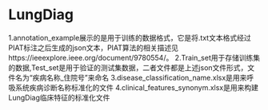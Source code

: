 # LungDiag
1.annotation_example展示的是用于训练的数据格式，它是将.txt文本格式经过PIAT标注之后生成的json文本，PIAT算法的相关描述见https://ieeexplore.ieee.org/document/9780554/。
2.Train_set用于存储训练集的数据,Test_set是用于验证的测试集数据，二者文件都是上述json文件形式，文件名为“疾病名称_住院号”来命名
3.disease_classification_name.xlsx是用来呼吸系统疾病诊断名称标准化的文件
4.clinical_features_synonym.xlsx是用来构建LungDiag临床特征的标准化文件
